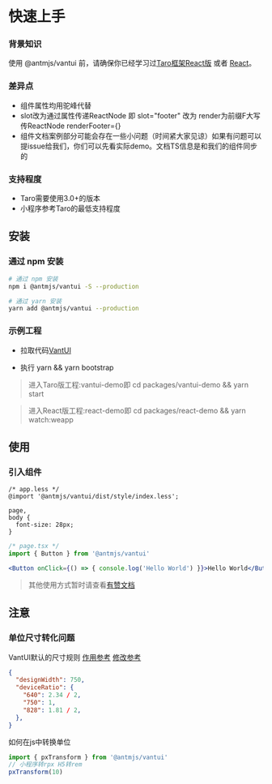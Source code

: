 # 快速上手

### 背景知识

使用 @antmjs/vantui 前，请确保你已经学习过[Taro框架React版](https://taro.zone/) 或者 [React](https://reactjs.org/)。

### 差异点
- 组件属性均用驼峰代替
- slot改为通过属性传递ReactNode 即 slot="footer" 改为 render为前缀F大写传ReactNode renderFooter={<View></View>}
- 组件文档案例部分可能会存在一些小问题（时间紧大家见谅）如果有问题可以提issue给我们，你们可以先看实际demo。文档TS信息是和我们的组件同步的

### 支持程度
- Taro需要使用3.0+的版本
- 小程序参考Taro的最低支持程度

## 安装

### 通过 npm 安装

```bash
# 通过 npm 安装
npm i @antmjs/vantui -S --production

# 通过 yarn 安装
yarn add @antmjs/vantui --production
```

### 示例工程

- 拉取代码[VantUI](https://github.com/AntmJS/vantui)

- 执行 yarn && yarn bootstrap

> 进入Taro版工程:vantui-demo即 cd packages/vantui-demo && yarn start

> 进入React版工程:react-demo即 cd packages/react-demo && yarn watch:weapp

## 使用

### 引入组件

```less
/* app.less */
@import '@antmjs/vantui/dist/style/index.less';

page,
body {
  font-size: 28px;
}
```

```jsx
/* page.tsx */
import { Button } from '@antmjs/vantui'

<Button onClick={() => { console.log('Hello World') }}>Hello World</Button>
```

> 其他使用方式暂时请查看[有赞文档](https://youzan.github.io/vant-weapp/#/home)

## 注意

### 单位尺寸转化问题

VantUI默认的尺寸规则 [作用参考](https://taro-docs.jd.com/taro/docs/size) [修改参考](https://taro-docs.jd.com/taro/docs/config)

```json
{
  "designWidth": 750,
  "deviceRatio": {
    "640": 2.34 / 2,
    "750": 1,
    "828": 1.81 / 2,
  },
}
```

如何在js中转换单位

```js
import { pxTransform } from '@antmjs/vantui'
// 小程序转rpx H5转rem
pxTransform(10)
```
